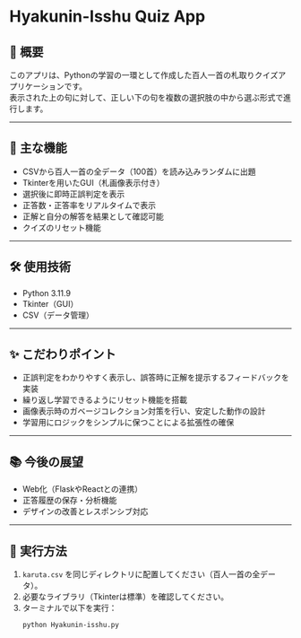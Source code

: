 # Hyakunin-Isshu Quiz App

## 📖 概要
このアプリは、Pythonの学習の一環として作成した百人一首の札取りクイズアプリケーションです。  
表示された上の句に対して、正しい下の句を複数の選択肢の中から選ぶ形式で進行します。

---

## 🏓 主な機能
- CSVから百人一首の全データ（100首）を読み込みランダムに出題
- Tkinterを用いたGUI（札画像表示付き）
- 選択後に即時正誤判定を表示
- 正答数・正答率をリアルタイムで表示
- 正解と自分の解答を結果として確認可能
- クイズのリセット機能

---

## 🛠️ 使用技術
- Python 3.11.9
- Tkinter（GUI）
- CSV（データ管理）

---

## ✨ こだわりポイント
- 正誤判定をわかりやすく表示し、誤答時に正解を提示するフィードバックを実装
- 繰り返し学習できるようにリセット機能を搭載
- 画像表示時のガベージコレクション対策を行い、安定した動作の設計
- 学習用にロジックをシンプルに保つことによる拡張性の確保

---

## 📚 今後の展望
- Web化（FlaskやReactとの連携）
- 正答履歴の保存・分析機能
- デザインの改善とレスポンシブ対応

---

## 🚀 実行方法
1. `karuta.csv` を同じディレクトリに配置してください（百人一首の全データ）。
2. 必要なライブラリ（Tkinterは標準）を確認してください。
3. ターミナルで以下を実行：
   ```
   python Hyakunin-isshu.py


